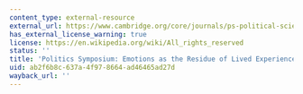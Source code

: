 ```yaml
---
content_type: external-resource
external_url: https://www.cambridge.org/core/journals/ps-political-science-and-politics/article/emotions-as-the-residue-of-lived-experience/8F0743C744BD12F6838C991BBF022ACA
has_external_license_warning: true
license: https://en.wikipedia.org/wiki/All_rights_reserved
status: ''
title: 'Politics Symposium: Emotions as the Residue of Lived Experience'
uid: ab2f6b8c-637a-4f97-8664-ad46465ad27d
wayback_url: ''
---
```

